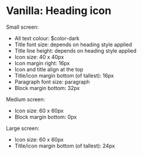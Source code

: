 # Vanilla: Heading icon

Small screen:
- All text colour: $color-dark
- Title font size: depends on heading style applied
- Title line height: depends on heading style applied
- Icon size: 40 x 40px
- Icon margin right: 16px
- Icon and title align at the top
- Title/icon margin bottom (of tallest): 16px
- Paragraph font size: paragraph
- Block margin bottom: 32px

Medium screen:
- Icon size: 60 x 60px
- Block margin bottom: 0px

Large screen:
- Icon size: 60 x 60px
- Title/icon margin bottom (of tallest): 24px
